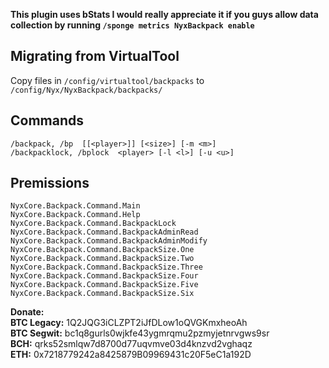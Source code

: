 **This plugin uses bStats I would really appreciate it if you guys allow data collection by running `/sponge metrics NyxBackpack enable`**

## Migrating from VirtualTool
Copy files in `/config/virtualtool/backpacks` to `/config/Nyx/NyxBackpack/backpacks/`

## Commands
	/backpack, /bp  [[<player>]] [<size>] [-m <m>]
	/backpacklock, /bplock  <player> [-l <l>] [-u <u>]

## Premissions
    NyxCore.Backpack.Command.Main
	NyxCore.Backpack.Command.Help
	NyxCore.Backpack.Command.BackpackLock
	NyxCore.Backpack.Command.BackpackAdminRead
	NyxCore.Backpack.Command.BackpackAdminModify
	NyxCore.Backpack.Command.BackpackSize.One
	NyxCore.Backpack.Command.BackpackSize.Two
	NyxCore.Backpack.Command.BackpackSize.Three
	NyxCore.Backpack.Command.BackpackSize.Four
	NyxCore.Backpack.Command.BackpackSize.Five
	NyxCore.Backpack.Command.BackpackSize.Six

**Donate:**
<br/>**BTC Legacy:** 1Q2JQG3iCLZPT2iJfDLow1oQVGKmxheoAh
<br/>**BTC Segwit:** bc1q8gurls0wjkfe43ygmrqmu2pzmyjetnrvgws9sr
<br/>**BCH:** qrks52smlqw7d8700d77uqvmve03d4knzvd2vghaqz
<br/>**ETH:** 0x7218779242a8425879B09969431c20F5eC1a192D

